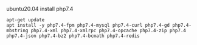 ubuntu20.04 install php7.4
```shell
apt-get update
apt install -y php7.4-fpm php7.4-mysql php7.4-curl php7.4-gd php7.4-mbstring php7.4-xml php7.4-xmlrpc php7.4-opcache php7.4-zip php7.4 php7.4-json php7.4-bz2 php7.4-bcmath php7.4-redis
```